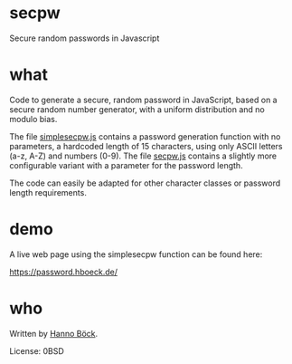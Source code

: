 # secpw
Secure random passwords in Javascript

# what

Code to generate a secure, random password in JavaScript, based on a secure random
number generator, with a uniform distribution and no modulo bias.

The file [simplesecpw.js](simplesecpw.js) contains a password generation function with
no parameters, a hardcoded length of 15 characters, using only ASCII letters (a-z, A-Z)
and numbers (0-9). The file [secpw.js](secpw.js) contains a slightly more configurable
variant with a parameter for the password length.

The code can easily be adapted for other character classes or password length
requirements.

# demo

A live web page using the simplesecpw function can be found here:

https://password.hboeck.de/

# who

Written by [Hanno Böck](https://hboeck.de/).

License: 0BSD
